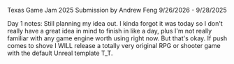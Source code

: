 Texas Game Jam 2025 Submission by Andrew Feng
9/26/2026 - 9/28/2025

Day 1 notes:
Still planning my idea out. I kinda forgot it was today so I don't really have a great idea in mind to finish in like a day, plus I'm not really familiar with any game engine worth using right now. But that's okay. If push comes to shove I WILL release a totally very original RPG or shooter game with the default Unreal template T_T.